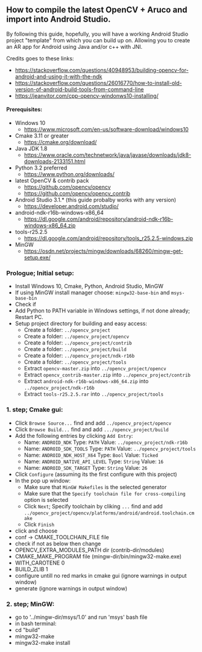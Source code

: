 ## How to compile the latest OpenCV + Aruco and import into Android Studio.
By following this guide, hopefully, you will have a working Android Studio project "template" from which you can build up on. Allowing you to create an AR app for Android using Java and/or c++ with JNI.

Credits goes to these links:
 - https://stackoverflow.com/questions/40948953/building-opencv-for-android-and-using-it-with-the-ndk
 - https://stackoverflow.com/questions/26016770/how-to-install-old-version-of-android-build-tools-from-command-line
 - https://jeanvitor.com/cpp-opencv-windonws10-installing/

#### Prerequisites:
 - Windows 10
   - https://www.microsoft.com/en-us/software-download/windows10
 - Cmake 3.11 or greater
   - https://cmake.org/download/
 - Java JDK 1.8
   - https://www.oracle.com/technetwork/java/javase/downloads/jdk8-downloads-2133151.html
 - Python 3.2 preferred
   - https://www.python.org/downloads/
 - latest OpenCV & contrib pack
   - https://github.com/opencv/opencv
   - https://github.com/opencv/opencv_contrib
 - Android Studio 3.1.* (this guide probalby works with any version)
   - https://developer.android.com/studio/
 - android-ndk-r16b-windows-x86_64
   - https://dl.google.com/android/repository/android-ndk-r16b-windows-x86_64.zip
 - tools-r25.2.5
   - https://dl.google.com/android/repository/tools_r25.2.5-windows.zip
 - MinGW
   - https://osdn.net/projects/mingw/downloads/68260/mingw-get-setup.exe/

### Prologue; Initial setup:
- Install Windows 10, Cmake, Python, Android Studio, MinGW
- If using MinGW install manager choose: `mingw32-base-bin` and `msys-base-bin`
- Check if 
- Add Python to PATH variable in Windows settings, if not done already; Restart PC.
- Setup project directory for building and easy access:
  - Create a folder: `../opencv_project`
  - Create a folder: `../opencv_project/opencv`
  - Create a folder: `../opencv_project/contrib`
  - Create a folder: `../opencv_project/build`
  - Create a folder: `../opencv_project/ndk-r16b`
  - Create a folder: `../opencv_project/tools`
  - Extract `opencv-master.zip` into `../opencv_project/opencv`
  - Extract `opencv_contrib-master.zip` into `../opencv_project/contrib`
  - Extract `android-ndk-r16b-windows-x86_64.zip` into `../opencv_project/ndk-r16b`
  - Extract `tools-r25.2.5.rar` into `../opencv_project/tools`

### 1. step; Cmake gui:
- Click `Browse Source...` find and add `../opencv_project/opencv`
- Click `Browse Build...` find and add `.../opencv_project/build`
- Add the following entries by clicking `Add Entry`:
  - Name: `ANDROID_NDK` Type: `PATH` Value: `../opencv_project/ndk-r16b`
  - Name: `ANDROID_SDK_TOOLS` Type: `PATH` Value: `../opencv_project/tools`
  - Name: `ANDROID_NDK_HOST_X64` Type: `Bool` Value: `Ticked`
  - Name: `ANDROID_NATIVE_API_LEVEL` Type: `String` Value: `16`
  - Name: `ANDROID_SDK_TARGET` Type: `String` Value: `26`
- Click `Configure` (assuming its the first configure with this project)
- In the pop up window:
  - Make sure that `MinGW Makefiles` is the selected generator
  - Make sure that the `Specify toolchain file for cross-compiling` option is selected
  - Click `Next`; Specify toolchain by cliking `...` find and add `../opencv_project/opencv/platforms/android/android.toolchain.cmake`
  - Click `Finish`
- click and choose
 - conf -> CMAKE_TOOLCHAIN_FILE file
- check if not as below then change
 - OPENCV_EXTRA_MODULES_PATH dir (contrib-dir/modules)
 - CMAKE_MAKE_PROGRAM file (mingw-dir/bin/mingw32-make.exe)
 - WITH_CAROTENE 0
 - BUILD_ZLIB 1
- configure untill no red marks in cmake gui (ignore warnings in output window)
- generate (ignore warnings in output window)

### 2. step; MinGW:
- go to '../mingw-dir/msys/1.0' and run 'msys' bash file
 - in bash terminal:
 - cd "build"
 - mingw32-make
 - mingw32-make install
